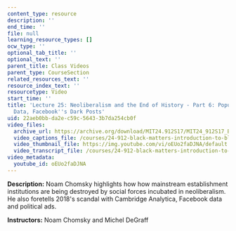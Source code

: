 ```yaml
---
content_type: resource
description: ''
end_time: ''
file: null
learning_resource_types: []
ocw_type: ''
optional_tab_title: ''
optional_text: ''
parent_title: Class Videos
parent_type: CourseSection
related_resources_text: ''
resource_index_text: ''
resourcetype: Video
start_time: ''
title: 'Lecture 25: Neoliberalism and the End of History - Part 6: Populism & Big
  Data, Facebook''s Dark Posts'
uid: 22aeb0bb-da2e-c59c-5643-3b7da254cb0f
video_files:
  archive_url: https://archive.org/download/MIT24.912S17/MIT24_912S17_Black_Matters_Chomsky_Part_6_300k.mp4
  video_captions_file: /courses/24-912-black-matters-introduction-to-black-studies-spring-2017/ca1299902b435b69995d1a60d0aab149_oEUo2faDJNA.vtt
  video_thumbnail_file: https://img.youtube.com/vi/oEUo2faDJNA/default.jpg
  video_transcript_file: /courses/24-912-black-matters-introduction-to-black-studies-spring-2017/1ea185141e4a75746cd33eb53924ff96_oEUo2faDJNA.pdf
video_metadata:
  youtube_id: oEUo2faDJNA
---
```


**Description:** Noam Chomsky highlights how how mainstream establishment institutions are being destroyed by social forces incubated in neoliberalism. He also foretells 2018's scandal with Cambridge Analytica, Facebook data and political ads.

**Instructors:** Noam Chomsky and Michel DeGraff



